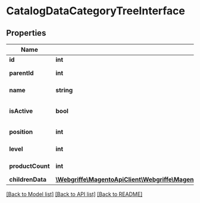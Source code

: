 # CatalogDataCategoryTreeInterface

## Properties
Name | Type | Description | Notes
------------ | ------------- | ------------- | -------------
**id** | **int** |  | [optional] 
**parentId** | **int** | Parent category ID | 
**name** | **string** | Category name | 
**isActive** | **bool** | Whether category is active | 
**position** | **int** | Category position | 
**level** | **int** | Category level | 
**productCount** | **int** | Product count | 
**childrenData** | [**\Webgriffe\MagentoApiClient\Webgriffe\MagentoApiClient\Model\CatalogDataCategoryTreeInterface[]**](CatalogDataCategoryTreeInterface.md) |  | 

[[Back to Model list]](../README.md#documentation-for-models) [[Back to API list]](../README.md#documentation-for-api-endpoints) [[Back to README]](../README.md)


